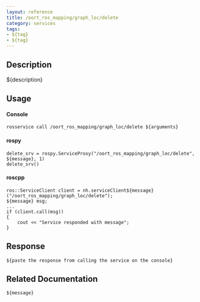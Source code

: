 ```yaml
---
layout: reference
title: /oort_ros_mapping/graph_loc/delete
category: services
tags: 
- ${tag} 
- ${tag}
---
```


## Description
${description}

## Usage
#### Console
```
rosservice call /oort_ros_mapping/graph_loc/delete ${arguments}
```

#### rospy
```
delete_srv = rospy.ServiceProxy("/oort_ros_mapping/graph_loc/delete", ${message}, 1)
delete_srv()
```

#### roscpp
```
ros::ServiceClient client = nh.serviceClient${message}("/oort_ros_mapping/graph_loc/delete");
${message} msg;
...
if (client.call(msg))
{
    cout << "Service responded with message";
}
```

## Response
```
${paste the response from calling the service on the console}
```

## Related Documentation
``${message}``